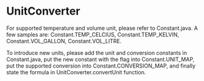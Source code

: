 # UnitConverter

For supported temperature and volume unit, please refer to Constant.java. A few samples are: Constant.TEMP_CELCIUS, Constant.TEMP_KELVIN, Constant.VOL_GALLON, Constant.VOL_LITRE.

To introduce new units, please add the unit and conversion constants in Constant.java, put the new constant with the flag into Constant.UNIT_MAP, put the supported conversion into Constant.CONVERSION_MAP, and finally state the formula in UnitConverter.convertUnit function.

